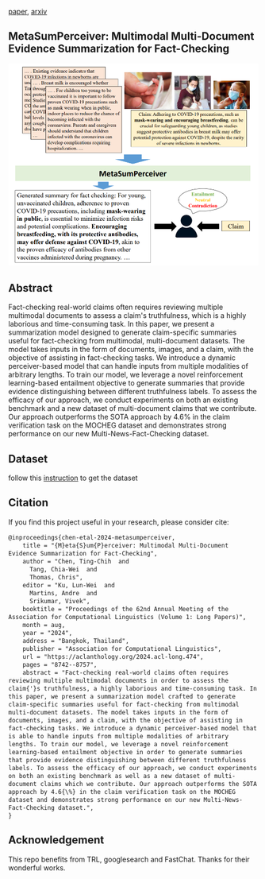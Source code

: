 [paper](https://aclanthology.org/2024.acl-long.474/), [arxiv](https://arxiv.org/abs/2407.13089)  
## MetaSumPerceiver: Multimodal Multi-Document Evidence Summarization for Fact-Checking  

![Alt text](img/profile.png)  

## Abstract  

Fact-checking real-world claims often requires reviewing multiple multimodal documents to assess a claim's truthfulness, which is a highly laborious and time-consuming task. In this paper, we present a summarization model designed to generate claim-specific summaries useful for fact-checking from multimodal, multi-document datasets. The model takes inputs in the form of documents, images, and a claim, with the objective of assisting in fact-checking tasks. We introduce a dynamic perceiver-based model that can handle inputs from multiple modalities of arbitrary lengths. To train our model, we leverage a novel reinforcement learning-based entailment objective to generate summaries that provide evidence distinguishing between different truthfulness labels. To assess the efficacy of our approach, we conduct experiments on both an existing benchmark and a new dataset of multi-document claims that we contribute. Our approach outperforms the SOTA approach by 4.6% in the claim verification task on the MOCHEG dataset and demonstrates strong performance on our new Multi-News-Fact-Checking dataset.  

## Dataset  

follow this [instruction](https://github.com/tingchihc/metasumperceiver/tree/main/dataset) to get the dataset  

## Citation 
If you find this project useful in your research, please consider cite:

```
@inproceedings{chen-etal-2024-metasumperceiver,
    title = "{M}eta{S}um{P}erceiver: Multimodal Multi-Document Evidence Summarization for Fact-Checking",
    author = "Chen, Ting-Chih  and
      Tang, Chia-Wei  and
      Thomas, Chris",
    editor = "Ku, Lun-Wei  and
      Martins, Andre  and
      Srikumar, Vivek",
    booktitle = "Proceedings of the 62nd Annual Meeting of the Association for Computational Linguistics (Volume 1: Long Papers)",
    month = aug,
    year = "2024",
    address = "Bangkok, Thailand",
    publisher = "Association for Computational Linguistics",
    url = "https://aclanthology.org/2024.acl-long.474",
    pages = "8742--8757",
    abstract = "Fact-checking real-world claims often requires reviewing multiple multimodal documents in order to assess the claim{'}s truthfulness, a highly laborious and time-consuming task. In this paper, we present a summarization model crafted to generate claim-specific summaries useful for fact-checking from multimodal multi-document datasets. The model takes inputs in the form of documents, images, and a claim, with the objective of assisting in fact-checking tasks. We introduce a dynamic perceiver-based model that is able to handle inputs from multiple modalities of arbitrary lengths. To train our model, we leverage a novel reinforcement learning-based entailment objective in order to generate summaries that provide evidence distinguishing between different truthfulness labels. To assess the efficacy of our approach, we conduct experiments on both an existing benchmark as well as a new dataset of multi-document claims which we contribute. Our approach outperforms the SOTA approach by 4.6{\%} in the claim verification task on the MOCHEG dataset and demonstrates strong performance on our new Multi-News-Fact-Checking dataset.",
}
```
## Acknowledgement  
This repo benefits from TRL, googlesearch and FastChat. Thanks for their wonderful works.  
